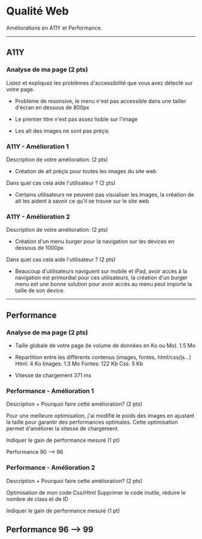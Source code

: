 # Qualité Web

Améliorations en A11Y et Performance.

---

## A11Y

### Analyse de ma page (2 pts)

Listez et expliquez les problèmes d'accessibilité que vous avez détecté sur votre page.

- Problème de resonsive, le menu n'est pas accessible dans une tailler d'écran en dessous de 800px

- Le premier titre n'est pas assez lisible sur l'image

- Les alt des images ne sont pas préçis

### A11Y - Amélioration 1

Description de votre amélioration: (2 pts)

- Création de alt préçis pour toutes les images du site web

Dans quel cas cela aide l'utilisateur ? (2 pts)

- Certains utilisateurs ne peuvent pas visualiser les images, la création de alt les aident à savoir ce qu'il se trouve sur le site web

### A11Y - Amélioration 2

Description de votre amélioration: (2 pts)

- Création d'un menu burger pour la navigation sur les devices en dessous de 1000px

Dans quel cas cela aide l'utilisateur ? (2 pts)

- Beaucoup d'utilisateurs naviguent sur mobile et iPad, avoir accès à la navigation est primordial pour ces utilisateurs, la création d'un burger menu est une bonne solution pour avoir accès au menu peut importe la taille de son device.
---

## Performance

### Analyse de ma page (2 pts)

- Taille globale de votre page (le volume de données en Ko ou Mo).
1.5 Mo

- Répartition entre les différents contenus (images, fontes, html/css/js...)
Html: 4 Ko
Images: 1.3 Mo
Fontes: 122 Kb
Css: 5 Kb

- Vitesse de chargement
371 ms

### Performance - Amélioration 1

Description + Pourquoi faire cette amélioration? (2 pts)

Pour une meilleure optimisation, j'ai modifié le poids des images en ajustant la taille pour garantir des performances optimales. Cette optimisation permet d'améliorer la vitesse de chargement.

Indiquer le gain de performance mesuré (1 pt)

Performance
90 --> 96

### Performance - Amélioration 2

Description + Pourquoi faire cette amélioration? (2 pts)

Optimisation de mon code Css/Html
Supprimer le code inutile, réduire le nombre de class et de ID

Indiquer le gain de performance mesuré (1 pt)

Performance
96 --> 99
---
